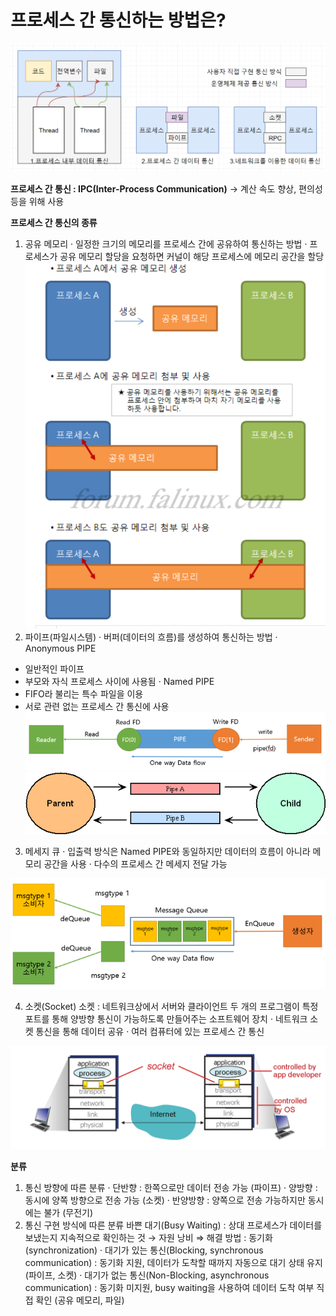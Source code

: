 # 프로세스 간 통신하는 방법은?

![Untitled](img/Untitled.png)

**프로세스 간 통신 : IPC(Inter-Process Communication)**
→ 계산 속도 향상, 편의성 등을 위해 사용

**프로세스 간 통신의 종류**

1.  공유 메모리
    · 일정한 크기의 메모리를 프로세스 간에 공유하여 통신하는 방법
    · 프로세스가 공유 메모리 할당을 요청하면 커널이 해당 프로세스에 메모리 공간을 할당
    ![Untitled](img/Untitled%201.png)
2.  파이프(파일시스템)
    · 버퍼(데이터의 흐름)를 생성하여 통신하는 방법
    · Anonymous PIPE

- 일반적인 파이프
- 부모와 자식 프로세스 사이에 사용됨
  · Named PIPE
- FIFO라 불리는 특수 파일을 이용
- 서로 관련 없는 프로세스 간 통신에 사용
  ![Untitled](img/Untitled%202.png)
  ![Untitled](img/Untitled%203.png)

3. 메세지 큐
   · 입출력 방식은 Named PIPE와 동일하지만 데이터의 흐름이 아니라 메모리 공간을 사용
   · 다수의 프로세스 간 메세지 전달 가능

![Untitled](img/Untitled%204.png)

4. 소켓(Socket)
   소켓 : 네트워크상에서 서버와 클라이언트 두 개의 프로그램이 특정 포트를 통해 양방향 통신이 가능하도록 만들어주는 소프트웨어 장치
   · 네트워크 소켓 통신을 통해 데이터 공유
   · 여러 컴퓨터에 있는 프로세스 간 통신

![Untitled](img/Untitled%205.png)

**분류**

1. 통신 방향에 따른 분류
   · 단반향 : 한쪽으로만 데이터 전송 가능 (파이프)
   · 양방향 : 동시에 양쪽 방향으로 전송 가능 (소켓)
   · 반양방향 : 양쪽으로 전송 가능하지만 동시에는 불가 (무전기)
2. 통신 구현 방식에 따른 분류
   바쁜 대기(Busy Waiting) : 상대 프로세스가 데이터를 보냈는지 지속적으로 확인하는 것
   → 자원 낭비
   ⇒ 해결 방법 : 동기화(synchronization)
   · 대기가 있는 통신(Blocking, synchronous communication) : 동기화 지원, 데이터가 도착할 때까지 자동으로 대기 상태 유지 (파이프, 소켓)
   · 대기가 없는 통신(Non-Blocking, asynchronous communication) : 동기화 미지원, busy waiting을 사용하여 데이터 도착 여부 직접 확인 (공유 메모리, 파일)

